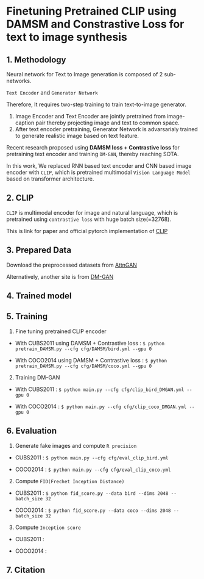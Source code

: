 # Finetuning Pretrained CLIP using DAMSM and Constrastive Loss for text to image synthesis

## 1. Methodology
Neural network for Text to Image generation is composed of 2 sub-networks. 

```Text Encoder``` and ```Generator Network``` 

Therefore, It requires two-step training to train text-to-image generator.

1. Image Encoder and Text Encoder are jointly pretrained from image-caption pair thereby projecting image and text to common space.
2. After text encoder pretraining, Generator Network is advarsarialy trained to generate realistic image based on text feature.

Recent research proposed using <b>DAMSM loss + Contrastive loss</b> for pretraining text encoder and training ```DM-GAN```, thereby reaching SOTA.

In this work, We replaced RNN based text encoder and CNN based image encoder with ```CLIP```, which is pretrained multimodal ```Vision Language Model``` based on transformer architecture.  

## 2. CLIP

```CLIP``` is multimodal encoder for image and natural language, which is pretrained using ```contrastive loss``` with huge batch size(=32768). 

This is link for paper and official pytorch implementation of [CLIP](https://openai.com/blog/clip/)

## 3. Prepared Data

Download the preprocessed datasets from [AttnGAN](https://github.com/taoxugit/AttnGAN)

Alternatively, another site is from [DM-GAN](https://github.com/MinfengZhu/DM-GAN)

## 4. Trained model


## 5. Training
1. Fine tuning pretrained CLIP encoder

- With CUBS2011 using DAMSM + Contrastive loss : ```$ python pretrain_DAMSM.py --cfg cfg/DAMSM/bird.yml --gpu 0```

- With COCO2014 using DAMSM + Contrastive loss : ```$ python pretrain_DAMSM.py --cfg cfg/DAMSM/coco.yml --gpu 0```

2. Training DM-GAN

- With CUBS2011 : ```$ python main.py --cfg cfg/clip_bird_DMGAN.yml --gpu 0```

- With COCO2014 : ```$ python main.py --cfg cfg/clip_coco_DMGAN.yml --gpu 0```

## 6. Evaluation
1. Generate fake images and compute ```R precision```

- CUBS2011 : ```$ python main.py --cfg cfg/eval_clip_bird.yml```

- COCO2014 : ```$ python main.py --cfg cfg/eval_clip_coco.yml```

2. Compute ```FID(Frechet Inception Distance)``` 

- CUBS2011 : ```$ python fid_score.py --data bird --dims 2048 --batch_size 32```

- COCO2014 : ```$ python fid_score.py --data coco --dims 2048 --batch_size 32```
 
3. Compute ```Inception score``` 

- CUBS2011 :

- COCO2014 : 

## 7. Citation

